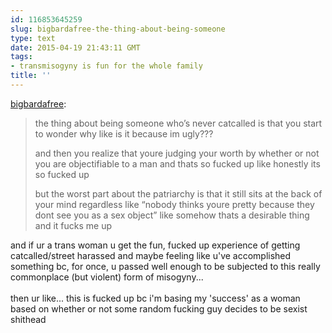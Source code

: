 ```yaml
---
id: 116853645259
slug: bigbardafree-the-thing-about-being-someone
type: text
date: 2015-04-19 21:43:11 GMT
tags:
- transmisogyny is fun for the whole family
title: ''
---
```

<p><a href="http://bigbardafree.tumblr.com/post/96054724187/the-thing-about-being-someone-whos-never" class="tumblr_blog">bigbardafree</a>:</p><blockquote><p>the thing about being someone who’s never catcalled is that you start to wonder why like is it because im ugly???</p><p>and then you realize that youre judging your worth by whether or not you are objectifiable to a man and thats so fucked up like honestly its so fucked up </p>
<p>but the worst part about the patriarchy is that it still sits at the back of your mind regardless like “nobody thinks youre pretty because they dont see you as a sex object” like somehow thats a desirable thing and it fucks me up</p></blockquote>

<p>and if ur a trans woman u get the fun, fucked up experience of getting catcalled/street harassed and maybe feeling like u've accomplished something bc, for once, u passed well enough to be subjected to this really commonplace (but violent) form of misogyny...<br/><br/>then ur like... this is fucked up bc i'm basing my 'success' as a woman based on whether or not some random fucking guy decides to be sexist shithead</p>